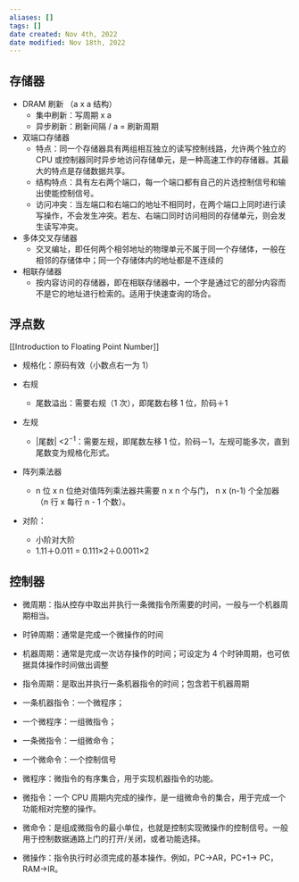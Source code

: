 ```yaml
---
aliases: []
tags: []
date created: Nov 4th, 2022
date modified: Nov 18th, 2022
---
```


## 存储器
- DRAM 刷新 （a x a 结构）
	- 集中刷新：写周期 x a
	- 异步刷新：刷新间隔 / a = 刷新周期
- 双端口存储器
	- 特点：同一个存储器具有两组相互独立的读写控制线路，允许两个独立的 CPU 或控制器同时异步地访问存储单元，是一种高速工作的存储器。其最大的特点是存储数据共享。
	- 结构特点：具有左右两个端口，每一个端口都有自己的片选控制信号和输出使能控制信号。
	- 访问冲突：当左端口和右端口的地址不相同时，在两个端口上同时进行读写操作，不会发生冲突。若左、右端口同时访问相同的存储单元，则会发生读写冲突。
- 多体交叉存储器
	- 交叉编址，即任何两个相邻地址的物理单元不属于同一个存储体，一般在相邻的存储体中；同一个存储体内的地址都是不连续的
- 相联存储器
	- 按内容访问的存储器，即在相联存储器中，一个字是通过它的部分内容而不是它的地址进行检索的。适用于快速查询的场合。 

## 浮点数
[[Introduction to Floating Point Number]]
- 规格化：原码有效（小数点右一为 1）
- 右规
	- 尾数溢出：需要右规（1 次），即尾数右移 1 位，阶码＋1
- 左规  

	- |尾数| <$2^{-1}$：需要左规，即尾数左移 1 位，阶码－1，左规可能多次，直到尾数变为规格化形式。

- 阵列乘法器
	- n 位 x n 位绝对值阵列乘法器共需要 n x n 个与门， n x (n-1) 个全加器（n 行 x 每行 n - 1 个数）。 
- 对阶：
	- 小阶对大阶
	- 1.11＋0.011 = 0.111×2＋0.0011×2

## 控制器
- 微周期：指从控存中取出并执行一条微指令所需要的时间，一般与一个机器周期相当。
- 时钟周期：通常是完成一个微操作的时间
- 机器周期：通常是完成一次访存操作的时间；可设定为 4 个时钟周期，也可依据具体操作时间做出调整
- 指令周期：是取出并执行一条机器指令的时间；包含若干机器周期

- 一条机器指令：一个微程序；
- 一个微程序：一组微指令；
- 一条微指令：一组微命令；
- 一个微命令：一个控制信号
- 微程序：微指令的有序集合，用于实现机器指令的功能。
- 微指令：一个 CPU 周期内完成的操作，是一组微命令的集合，用于完成一个功能相对完整的操作。
- 微命令：是组成微指令的最小单位，也就是控制实现微操作的控制信号。一般用于控制数据通路上门的打开/关闭，或者功能选择。
- 微操作：指令执行时必须完成的基本操作。例如，PC→AR，PC+1→ PC，RAM→IR。
